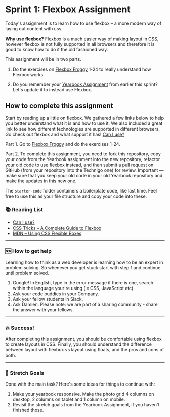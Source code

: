 # Sprint 1: Flexbox Assignment

Today's assignment is to learn how to use flexbox – a more modern way of laying out content with css.

**Why use flexbox?** Flexbox is a much easier way of making layout in CSS, however flexbox is not fully supported in all browsers and therefore it is good to know how to do it the old fashioned way.

This assignment will be in two parts.

1. Do the exercises on [Flexbox Froggy](http://flexboxfroggy.com) 1-24 to really understand how Flexbox works.

2. Do you remember your [Yearbook Assignment](https://github.com/Technigo/assignment-yearbook) from earlier this sprint? Let's update it to instead use Flexbox.


## How to complete this assignment

Start by reading up a little on flexbox. We gathered a few links below to help you better understand what it is and how to use it. We also included a great link to see how different technologies are supported in different browsers. Go check out flexbox and what support it has! [Can I use?](https://caniuse.com/)

Part 1. Go to [Flexbox Froggy](http://flexboxfroggy.com) and do the exercises 1-24.

Part 2. To complete this assignment, you need to fork this repository, copy your code from the Yearbook assignment into the new repository, refactor your old code to use flexbox instead, and then submit a pull request on GitHub (from your repository into the Technigo one) for review. Important — make sure that you keep your old code in your old Yearbook repository and make the updates in this new one.

The `starter-code` folder containers a boilerplate code, like last time. Feel free to use this as your file structure and copy your code into these.

### :books: Reading List

* [Can I use?](https://caniuse.com/#search=flexbox)
* [CSS Tricks – A Complete Guide to Flexbox](https://css-tricks.com/snippets/css/a-guide-to-flexbox/)
* [MDN – Using CSS Flexible Boxes](https://developer.mozilla.org/en-US/docs/Web/CSS/CSS_Flexible_Box_Layout/Using_CSS_flexible_boxes)

---

### :sos: How to get help
Learning how to think as a web developer is learning how to be an expert in problem solving. So whenever you get stuck start with step 1 and continue until problem solved.

1. Google! In English, type in the error message if there is one, search within the language your're using (ie CSS, JavaScript etc).
2. Ask your code buddies in your Company.
3. Ask your fellow students in Slack.
4. Ask Damien. Please note: we are part of a sharing community - share the answer with your fellows.

---

### :boom: Success!

After completing this assignment, you should be comfortable using flexbox to create layouts in CSS. Finally, you should understand the difference between layout with flexbox vs layout using floats, and the pros and cons of both.

---

### :runner: Stretch Goals

Done with the main task? Here's some ideas for things to continue with:

1. Make your yearbook responsive. Make the photo grid 4 columns on desktop, 2 columns on tablet and 1 column on mobile.
2. Revisit the stretch goals from the Yearbook Assignment, if you haven't finished those. 
